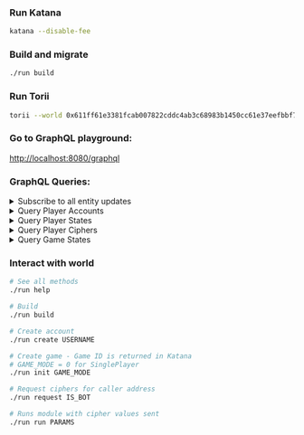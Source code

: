 
### Run Katana
```bash
katana --disable-fee
```

### Build and migrate
```bash
./run build
```

### Run Torii

```bash
torii --world 0x611ff61e3381fcab007822cddc4ab3c68983b1450cc61e37eefbbf7699e116d
```  
### Go to GraphQL playground:  
[http://localhost:8080/graphql](http://localhost:8080/graphql)  

### GraphQL Queries:

<details>
  <summary>Subscribe to all entity updates</summary>

  ```graphql
  subscription {
    entityUpdated {
      id
      keys
      models {
        __typename
        ... on overdrive_PlayerAccount {
          username
          games_played
          games_won
        }
        ... on overdrive_PlayerState {
          is_bot
          score
          shield
          energy
          playing
        }
        ... on overdrive_PlayerCiphers {
          is_bot
          hack_cipher_1 {
            cipher_type
            cipher_value
          }
          hack_cipher_2 {
            cipher_type
            cipher_value
          }
          hack_cipher_3 {
            cipher_type
            cipher_value
          }
        }
        ... on overdrive_GameState {
          player_1
          player_2
          status
          winner_address
          result {
            _0
            _1
          }
          start_time
          end_time
        }
      }
    }
  }
  ```

</details>

<details>
  <summary>Query Player Accounts</summary>

  ```graphql
  query {
    overdrivePlayerAccountModels {
      edges {
        node {
          player_address
          username
          games_played
          games_won
        }
      }
    }
  }
  ```
  
</details>

<details>
  <summary>Query Player States</summary>

  ```graphql
  query {
    overdrivePlayerStateModels (order: {field: IS_BOT, direction: ASC}) {
      edges {
        node {
          player_address
          is_bot
          game_id
          score
          shield
          playing
        }
      }
    }
  }
  ```
  
</details>

<details>
  <summary>Query Player Ciphers</summary>

  ```graphql
  query {
    overdrivePlayerCiphersModels (order: {field: IS_BOT, direction: ASC}) {
      edges {
        node {
          player_address
          is_bot
          hack_cipher_1 {
            cipher_type
            cipher_value
          }
          hack_cipher_2{
            cipher_type
            cipher_value
          }
          hack_cipher_3{
            cipher_type
            cipher_value
          }
        }
      }
    }
  }
  ```
  
</details>

<details>
  <summary>Query Game States</summary>

  ```graphql
  query {
    overdriveGameStateModels {
      edges {
        node {
          id
          status
          player_1
          player_2
          winner_address
          mode
          result {
            _0
            _1
          }
          start_time
          end_time
        }
      }
    }
  }
  ```
  
</details>

### Interact with world
```bash
# See all methods
./run help

# Build
./run build

# Create account
./run create USERNAME

# Create game - Game ID is returned in Katana
# GAME_MODE = 0 for SinglePlayer
./run init GAME_MODE

# Request ciphers for caller address
./run request IS_BOT

# Runs module with cipher values sent
./run run PARAMS
```
